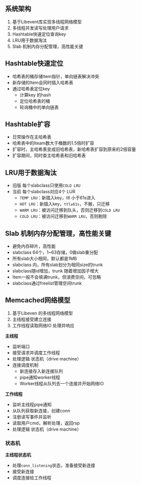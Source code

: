 ## 系统架构

1. 基于Libevent库实现多线程网络模型
2. 多线程并发读写处理用户请求
3. Hashtable快速定位查询key
4. LRU用于数据淘汰
5. Slab 机制内存分配管理，高性能关键

## Hashtable快速定位

- 哈希表的桶存储Item指针，单向链表解决冲突
- 新存储的Item会同时插入哈希表
- 通过哈希表定位key
  - 计算key 的hash
  - 定位哈希表的桶
  - 轮询桶中的单向链表

## Hashtable扩容

- 日常操作在主哈希表
- 哈希表中的Iteam数大于桶数的1.5倍时扩容
- 扩容时，主哈希表变成旧哈希表，新哈希表扩容到原来的2倍容量
- 扩容期间，同时查主哈希表和旧哈希表

## LRU用于数据淘汰

- 旧版 每个slabclass只使用`COLD LRU`
- 当前 每个slabclass对应4个 LUR
  - `TEMP LRU`：新插入key，ttl 小于61s进入
  - `HOT LRU`：新插入key，`ttl≥61s`，不搬，只迁移
  - `WARM LRU`：被访问迁移到队头，否则迁移到`COLD LRU`
  - `COLD LRU`：被访问迁移到`WARM LRU`，否则剔除

## Slab 机制内存分配管理，高性能关键

- 避免内存碎片，高性能
- slabclass 64个，1~63存储，0做slab重分配
- 所有slab大小相同，默认都是1MB
- slabclass 内，所有slab划分为相同size的trunk
- slabclass随id增加，trunk 随着增加因子增大
- Item一般不会填满trunk，但浪费空间，可忽略
- slabclass通过freelist管理空间trunk

## Memcached网络模型

1. 基于Libeven 的多线程网络模型
2. 主线程接受建立连接
3. 工作线程读取网络IO 处理并响应

**主线程**

- 监听端口
- 接受请求并调度工作线程
- 处理逻辑 状态机（drive machine）
- 连接调度机制
  - 新连接存入新连接队列
  - pipe通知worker线程
  - Worker线程从队列去一个连接并开始网络IO

**工作线程**

- 监听主线程pipe通知
- 从队列获取新连接，创建conn
- 注册读写事件并监听
- 读取用户cmd，解析处理，返回rsp
- 处理逻辑 状态机（drive machine）

### 状态机

**主线程状态机**

- 处理`conn_listening`状态，准备接受新连接
- 接受新连接
- 调度连接给工作线程
